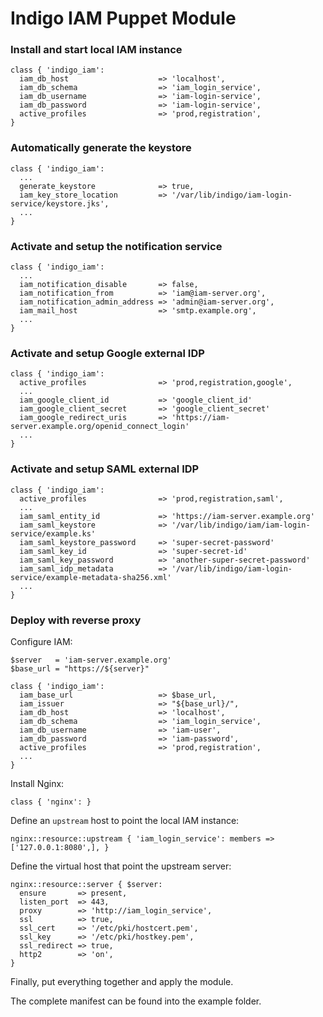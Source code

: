 # Indigo IAM Puppet Module

### Install and start local IAM instance
```puppet
class { 'indigo_iam':
  iam_db_host                    => 'localhost',
  iam_db_schema                  => 'iam_login_service',
  iam_db_username                => 'iam-login-service',
  iam_db_password                => 'iam-login-service',
  active_profiles                => 'prod,registration',
}
```

### Automatically generate the keystore
```puppet
class { 'indigo_iam':
  ...
  generate_keystore              => true,
  iam_key_store_location         => '/var/lib/indigo/iam-login-service/keystore.jks',
  ...
}
```

### Activate and setup the notification service
```puppet
class { 'indigo_iam':
  ...
  iam_notification_disable       => false,
  iam_notification_from          => 'iam@iam-server.org',
  iam_notification_admin_address => 'admin@iam-server.org',
  iam_mail_host                  => 'smtp.example.org',
  ...
}
```

### Activate and setup Google external IDP
```puppet
class { 'indigo_iam':
  active_profiles                => 'prod,registration,google',
  ...
  iam_google_client_id           => 'google_client_id'
  iam_google_client_secret       => 'google_client_secret'
  iam_google_redirect_uris       => 'https://iam-server.example.org/openid_connect_login'
  ...
}
```

### Activate and setup SAML external IDP
```puppet
class { 'indigo_iam':
  active_profiles                => 'prod,registration,saml',
  ...
  iam_saml_entity_id             => 'https://iam-server.example.org'
  iam_saml_keystore              => '/var/lib/indigo/iam/iam-login-service/example.ks'
  iam_saml_keystore_password     => 'super-secret-password'
  iam_saml_key_id                => 'super-secret-id'
  iam_saml_key_password          => 'another-super-secret-password'
  iam_saml_idp_metadata          => '/var/lib/indigo/iam-login-service/example-metadata-sha256.xml'
  ...
}
```

### Deploy with reverse proxy
Configure IAM:
```puppet
$server   = 'iam-server.example.org'
$base_url = "https://${server}"

class { 'indigo_iam':
  iam_base_url                   => $base_url,
  iam_issuer                     => "${base_url}/",
  iam_db_host                    => 'localhost',
  iam_db_schema                  => 'iam_login_service',
  iam_db_username                => 'iam-user',
  iam_db_password                => 'iam-password',
  active_profiles                => 'prod,registration',
  ...
}
```
Install Nginx:
```puppet
class { 'nginx': }
```
Define an `upstream` host to point the local IAM instance:
```puppet
nginx::resource::upstream { 'iam_login_service': members => ['127.0.0.1:8080',], }
```
Define the virtual host that point the upstream server:
```puppet
nginx::resource::server { $server:
  ensure       => present,
  listen_port  => 443,
  proxy        => 'http://iam_login_service',
  ssl          => true,
  ssl_cert     => '/etc/pki/hostcert.pem',
  ssl_key      => '/etc/pki/hostkey.pem',
  ssl_redirect => true,
  http2        => 'on',
}
```
Finally, put everything together and apply the module.

The complete manifest can be found into the example folder.
